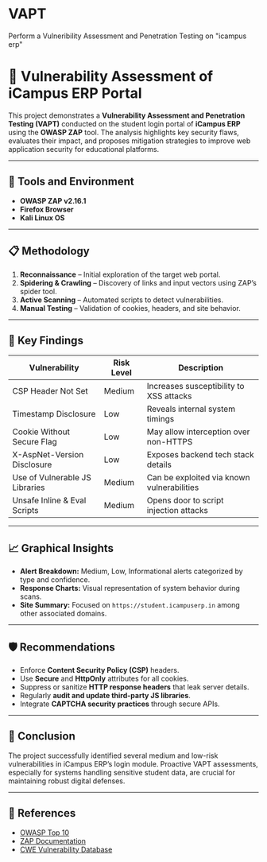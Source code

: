 # VAPT
Perform a Vulneribility Assessment and Penetration Testing on "icampus erp"

# 🔐 Vulnerability Assessment of iCampus ERP Portal

This project demonstrates a **Vulnerability Assessment and Penetration Testing (VAPT)** conducted on the student login portal of **iCampus ERP** using the **OWASP ZAP** tool. The analysis highlights key security flaws, evaluates their impact, and proposes mitigation strategies to improve web application security for educational platforms.

---

## 🧰 Tools and Environment

- **OWASP ZAP v2.16.1**  
- **Firefox Browser**  
- **Kali Linux OS**

---

## 📋 Methodology

1. **Reconnaissance** – Initial exploration of the target web portal.  
2. **Spidering & Crawling** – Discovery of links and input vectors using ZAP’s spider tool.  
3. **Active Scanning** – Automated scripts to detect vulnerabilities.  
4. **Manual Testing** – Validation of cookies, headers, and site behavior.

---

## 🚨 Key Findings

| Vulnerability                                | Risk Level   | Description                                               |
|---------------------------------------------|--------------|-----------------------------------------------------------|
| CSP Header Not Set                          | Medium       | Increases susceptibility to XSS attacks                   |
| Timestamp Disclosure                         | Low          | Reveals internal system timings                           |
| Cookie Without Secure Flag                   | Low          | May allow interception over non-HTTPS                     |
| X-AspNet-Version Disclosure                  | Low          | Exposes backend tech stack details                        |
| Use of Vulnerable JS Libraries               | Medium       | Can be exploited via known vulnerabilities                |
| Unsafe Inline & Eval Scripts                 | Medium       | Opens door to script injection attacks                    |

---

## 📈 Graphical Insights

- **Alert Breakdown:** Medium, Low, Informational alerts categorized by type and confidence.
- **Response Charts:** Visual representation of system behavior during scans.
- **Site Summary:** Focused on `https://student.icampuserp.in` among other associated domains.

---

## 🛡️ Recommendations

- Enforce **Content Security Policy (CSP)** headers.  
- Use **Secure** and **HttpOnly** attributes for all cookies.  
- Suppress or sanitize **HTTP response headers** that leak server details.  
- Regularly **audit and update third-party JS libraries**.  
- Integrate **CAPTCHA security practices** through secure APIs.

---

## 🏁 Conclusion

The project successfully identified several medium and low-risk vulnerabilities in iCampus ERP’s login module. Proactive VAPT assessments, especially for systems handling sensitive student data, are crucial for maintaining robust digital defenses.

---

## 🔗 References

- [OWASP Top 10](https://owasp.org/www-project-top-ten/)  
- [ZAP Documentation](https://www.zaproxy.org/docs/)  
- [CWE Vulnerability Database](https://cwe.mitre.org)  

